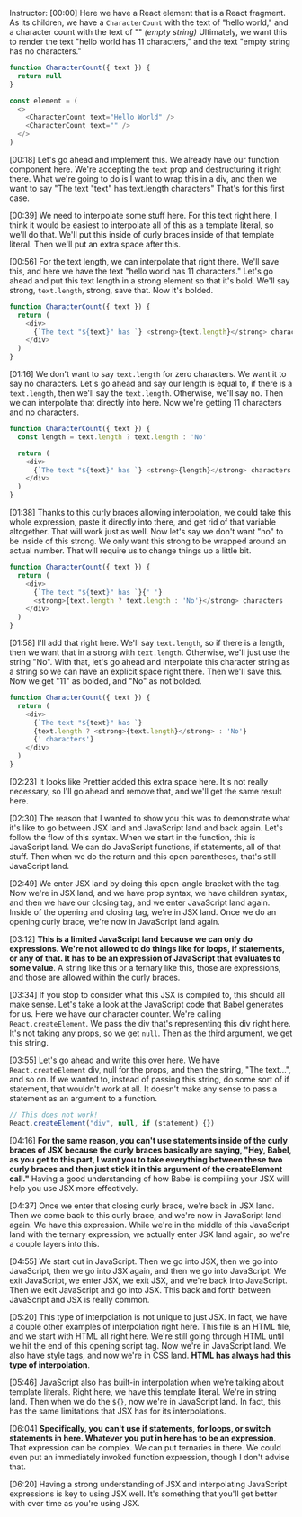 Instructor: [00:00] Here we have a React element that is a React fragment. As its children, we have a `CharacterCount` with the text of "hello world," and a character count with the text of "" _(empty string)_ Ultimately, we want this to render the text "hello world has 11 characters," and the text "empty string has no characters."

```js
function CharacterCount({ text }) {
  return null
}

const element = (
  <>
    <CharacterCount text="Hello World" />
    <CharacterCount text="" />
  </>
)
```

[00:18] Let's go ahead and implement this. We already have our function component here. We're accepting the `text` prop and destructuring it right there. What we're going to do is I want to wrap this in a div, and then we want to say "The text "text" has text.length characters" That's for this first case.

[00:39] We need to interpolate some stuff here. For this text right here, I think it would be easiest to interpolate all of this as a template literal, so we'll do that. We'll put this inside of curly braces inside of that template literal. Then we'll put an extra space after this.

[00:56] For the text length, we can interpolate that right there. We'll save this, and here we have the text "hello world has 11 characters." Let's go ahead and put this text length in a strong element so that it's bold. We'll say strong, `text.length`, strong, save that. Now it's bolded.

```js
function CharacterCount({ text }) {
  return (
    <div>
      {`The text "${text}" has `} <strong>{text.length}</strong> characters
    </div>
  )
}
```

[01:16] We don't want to say `text.length` for zero characters. We want it to say no characters. Let's go ahead and say our length is equal to, if there is a `text.length`, then we'll say the `text.length`. Otherwise, we'll say no. Then we can interpolate that directly into here. Now we're getting 11 characters and no characters.

```js
function CharacterCount({ text }) {
  const length = text.length ? text.length : 'No'

  return (
    <div>
      {`The text "${text}" has `} <strong>{length}</strong> characters
    </div>
  )
}
```

[01:38] Thanks to this curly braces allowing interpolation, we could take this whole expression, paste it directly into there, and get rid of that variable altogether. That will work just as well. Now let's say we don't want "no" to be inside of this strong. We only want this strong to be wrapped around an actual number. That will require us to change things up a little bit.

```js
function CharacterCount({ text }) {
  return (
    <div>
      {`The text "${text}" has `}{' '}
      <strong>{text.length ? text.length : 'No'}</strong> characters
    </div>
  )
}
```

[01:58] I'll add that right here. We'll say `text.length`, so if there is a length, then we want that in a strong with `text.length`. Otherwise, we'll just use the string "No". With that, let's go ahead and interpolate this character string as a string so we can have an explicit space right there. Then we'll save this. Now we get "11" as bolded, and "No" as not bolded.

```js
function CharacterCount({ text }) {
  return (
    <div>
      {`The text "${text}" has `}
      {text.length ? <strong>{text.length}</strong> : 'No'}
      {' characters'}
    </div>
  )
}
```

[02:23] It looks like Prettier added this extra space here. It's not really necessary, so I'll go ahead and remove that, and we'll get the same result here.

[02:30] The reason that I wanted to show you this was to demonstrate what it's like to go between JSX land and JavaScript land and back again. Let's follow the flow of this syntax. When we start in the function, this is JavaScript land. We can do JavaScript functions, if statements, all of that stuff. Then when we do the return and this open parentheses, that's still JavaScript land.

[02:49] We enter JSX land by doing this open-angle bracket with the tag. Now we're in JSX land, and we have prop syntax, we have children syntax, and then we have our closing tag, and we enter JavaScript land again. Inside of the opening and closing tag, we're in JSX land. Once we do an opening curly brace, we're now in JavaScript land again.

[03:12] **This is a limited JavaScript land because we can only do expressions. We're not allowed to do things like for loops, if statements, or any of that. It has to be an expression of JavaScript that evaluates to some value**. A string like this or a ternary like this, those are expressions, and those are allowed within the curly braces.

[03:34] If you stop to consider what this JSX is compiled to, this should all make sense. Let's take a look at the JavaScript code that Babel generates for us. Here we have our character counter. We're calling `React.createElement`. We pass the div that's representing this div right here. It's not taking any props, so we get `null`. Then as the third argument, we get this string.

[03:55] Let's go ahead and write this over here. We have `React.createElement` div, null for the props, and then the string, "The text...", and so on. If we wanted to, instead of passing this string, do some sort of if statement, that wouldn't work at all. It doesn't make any sense to pass a statement as an argument to a function.

```js
// This does not work!
React.createElement("div", null, if (statement) {})
```

[04:16] **For the same reason, you can't use statements inside of the curly braces of JSX because the curly braces basically are saying, "Hey, Babel, as you get to this part, I want you to take everything between these two curly braces and then just stick it in this argument of the createElement call."** Having a good understanding of how Babel is compiling your JSX will help you use JSX more effectively.

[04:37] Once we enter that closing curly brace, we're back in JSX land. Then we come back to this curly brace, and we're now in JavaScript land again. We have this expression. While we're in the middle of this JavaScript land with the ternary expression, we actually enter JSX land again, so we're a couple layers into this.

[04:55] We start out in JavaScript. Then we go into JSX, then we go into JavaScript, then we go into JSX again, and then we go into JavaScript. We exit JavaScript, we enter JSX, we exit JSX, and we're back into JavaScript. Then we exit JavaScript and go into JSX. This back and forth between JavaScript and JSX is really common.

[05:20] This type of interpolation is not unique to just JSX. In fact, we have a couple other examples of interpolation right here. This file is an HTML file, and we start with HTML all right here. We're still going through HTML until we hit the end of this opening script tag. Now we're in JavaScript land. We also have style tags, and now we're in CSS land. **HTML has always had this type of interpolation**.

[05:46] JavaScript also has built-in interpolation when we're talking about template literals. Right here, we have this template literal. We're in string land. Then when we do the `${}`, now we're in JavaScript land. In fact, this has the same limitations that JSX has for its interpolations.

[06:04] **Specifically, you can't use if statements, for loops, or switch statements in here. Whatever you put in here has to be an expression**. That expression can be complex. We can put ternaries in there. We could even put an immediately invoked function expression, though I don't advise that.

[06:20] Having a strong understanding of JSX and interpolating JavaScript expressions is key to using JSX well. It's something that you'll get better with over time as you're using JSX.